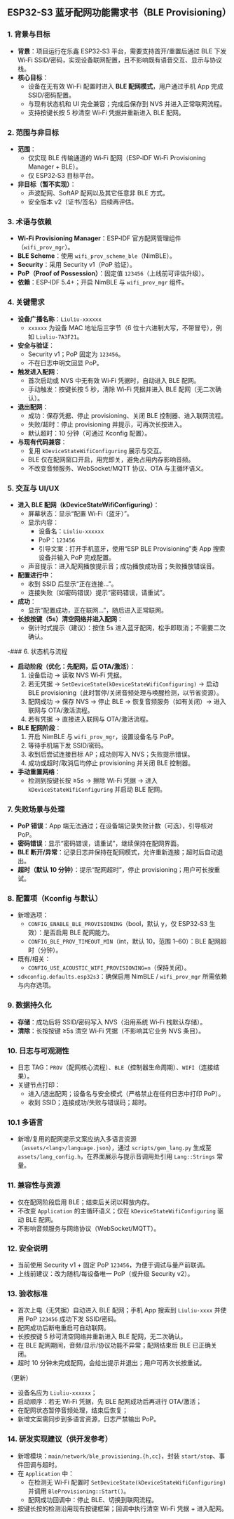 ## ESP32-S3 蓝牙配网功能需求书（BLE Provisioning）

### 1. 背景与目标
- **背景**：项目运行在乐鑫 ESP32‑S3 平台，需要支持首开/重置后通过 BLE 下发 Wi‑Fi SSID/密码，实现设备联网配置，且不影响既有语音交互、显示与协议栈。
- **核心目标**：
  - 设备在无有效 Wi‑Fi 配置时进入 **BLE 配网模式**，用户通过手机 App 完成 SSID/密码配置。
  - 与现有状态机和 UI 完全兼容；完成后保存到 NVS 并进入正常联网流程。
  - 支持按键长按 5 秒清空 Wi‑Fi 凭据并重新进入 BLE 配网。

### 2. 范围与非目标
- **范围**：
  - 仅实现 BLE 传输通道的 Wi‑Fi 配网（ESP‑IDF Wi‑Fi Provisioning Manager + BLE）。
  - 仅 ESP32‑S3 目标平台。
- **非目标（暂不实现）**：
  - 声波配网、SoftAP 配网以及其它任意非 BLE 方式。
  - 安全版本 v2（证书/签名）后续再评估。

### 3. 术语与依赖
- **Wi‑Fi Provisioning Manager**：ESP‑IDF 官方配网管理组件（`wifi_prov_mgr`）。
- **BLE Scheme**：使用 `wifi_prov_scheme_ble`（NimBLE）。
- **Security**：采用 Security v1（PoP 验证）。
- **PoP（Proof of Possession）**：固定值 `123456`（上线前可评估升级）。
- **依赖**：ESP‑IDF 5.4+；开启 NimBLE 与 `wifi_prov_mgr` 组件。

### 4. 关键需求
- **设备广播名称**：`Liuliu-xxxxxx`
  - `xxxxxx` 为设备 MAC 地址后三字节（6 位十六进制大写，不带冒号），例如 `Liuliu-7A3F21`。
- **安全与验证**：
  - Security v1；PoP 固定为 `123456`。
  - 不在日志中明文回显 PoP。
- **触发进入配网**：
  - 首次启动或 NVS 中无有效 Wi‑Fi 凭据时，自动进入 BLE 配网。
  - 手动触发：按键长按 5 秒，清除 Wi‑Fi 凭据并进入 BLE 配网（无二次确认）。
- **退出配网**：
  - 成功：保存凭据、停止 provisioning、关闭 BLE 控制器、进入联网流程。
  - 失败/超时：停止 provisioning 并提示，可再次长按进入。
  - 默认超时：10 分钟（可通过 Kconfig 配置）。
- **与现有代码兼容**：
  - 复用 `kDeviceStateWifiConfiguring` 展示与交互。
  - BLE 仅在配网窗口开启，用完即关，避免占用内存影响音频。
  - 不改变音频服务、WebSocket/MQTT 协议、OTA 与主循环语义。

### 5. 交互与 UI/UX
- **进入 BLE 配网（kDeviceStateWifiConfiguring）**：
  - 屏幕状态：显示“配置 Wi‑Fi（蓝牙）”。
  - 显示内容：
    - 设备名：`Liuliu-xxxxxx`
    - PoP：`123456`
    - 引导文案：打开手机蓝牙，使用“ESP BLE Provisioning”类 App 搜索设备并输入 PoP 完成配置。
  - 声音提示：进入配网播放提示音；成功播放成功音；失败播放错误音。
- **配置进行中**：
  - 收到 SSID 后显示“正在连接…”。
  - 连接失败（如密码错误）提示“密码错误，请重试”。
- **成功**：
  - 显示“配置成功，正在联网…”，随后进入正常联网。
- **长按按键（5s）清空网络并进入配网**：
  - 倒计时式提示（建议）：按住 5s 进入蓝牙配网，松手即取消；不需要二次确认。

-### 6. 状态机与流程
- **启动阶段（优化：先配网，后 OTA/激活）**：
  1. 设备启动 → 读取 NVS Wi‑Fi 凭据。
  2. 若无凭据 → `SetDeviceState(kDeviceStateWifiConfiguring)` → 启动 BLE provisioning（此时暂停/关闭音频处理与唤醒检测，以节省资源）。
  3. 配网成功 → 保存 NVS → 停止 BLE → 恢复音频服务（如有关闭）→ 进入联网与 OTA/激活流程。
  4. 若有凭据 → 直接进入联网与 OTA/激活流程。
- **BLE 配网阶段**：
  1. 开启 NimBLE 与 `wifi_prov_mgr`，设置设备名与 PoP。
  2. 等待手机端下发 SSID/密码。
  3. 收到后尝试连接目标 AP；成功则写入 NVS；失败提示错误。
  4. 成功或超时/取消后均停止 provisioning 并关闭 BLE 控制器。
- **手动重置网络**：
  - 检测到按键长按 ≥5s → 擦除 Wi‑Fi 凭据 → 进入 `kDeviceStateWifiConfiguring` 并启动 BLE 配网。

### 7. 失败场景与处理
- **PoP 错误**：App 端无法通过；在设备端记录失败计数（可选），引导核对 PoP。
- **密码错误**：显示“密码错误，请重试”，继续保持在配网界面。
- **BLE 断开/异常**：记录日志并保持在配网模式，允许重新连接；超时后自动退出。
- **超时（默认 10 分钟）**：提示“配网超时”，停止 provisioning；用户可长按重试。

### 8. 配置项（Kconfig 与默认）
- 新增选项：
  - `CONFIG_ENABLE_BLE_PROVISIONING`（bool，默认 y，仅 ESP32‑S3 生效）：是否启用 BLE 配网能力。
  - `CONFIG_BLE_PROV_TIMEOUT_MIN`（int，默认 10，范围 1–60）：BLE 配网超时（分钟）。
- 既有/相关：
  - `CONFIG_USE_ACOUSTIC_WIFI_PROVISIONING=n`（保持关闭）。
- `sdkconfig.defaults.esp32s3`：确保启用 NimBLE / `wifi_prov_mgr` 所需依赖与内存选项。

### 9. 数据持久化
- **存储**：成功后将 SSID/密码写入 NVS（沿用系统 Wi‑Fi 栈默认存储）。
- **清除**：长按按键 ≥5s 清空 Wi‑Fi 凭据（不影响其它业务 NVS 条目）。

### 10. 日志与可观测性
- 日志 TAG：`PROV`（配网核心流程）、`BLE`（控制器生命周期）、`WIFI`（连接结果）。
- 关键节点打印：
  - 进入/退出配网；设备名与安全模式（严格禁止在任何日志中打印 PoP）。
  - 收到 SSID；连接成功/失败与错误码；超时。

### 10.1 多语言
- 新增/复用的配网提示文案应纳入多语言资源（`assets/<lang>/language.json`），通过 `scripts/gen_lang.py` 生成至 `assets/lang_config.h`，在界面展示与提示音调用处引用 `Lang::Strings` 常量。

### 11. 兼容性与资源
- 仅在配网阶段启用 BLE；结束后关闭以释放内存。
- 不改变 `Application` 的主循环语义；仅在 `kDeviceStateWifiConfiguring` 驱动 BLE 配网。
- 不影响音频服务与网络协议（WebSocket/MQTT）。

### 12. 安全说明
- 当前使用 Security v1 + 固定 PoP `123456`，为便于调试与量产前联调。
- 上线前建议：改为随机/每设备唯一 PoP（或升级 Security v2）。

### 13. 验收标准
- 首次上电（无凭据）自动进入 BLE 配网；手机 App 搜索到 `Liuliu-xxxx` 并使用 PoP `123456` 成功下发 SSID/密码。
- 配网成功后断电重启可自动联网。
- 长按按键 5 秒可清空网络并重新进入 BLE 配网，无二次确认。
- 在 BLE 配网期间，音频/显示/协议功能不异常；配网结束后 BLE 已正确关闭。
- 超时 10 分钟未完成配网，会给出提示并退出；用户可再次长按重试。

（更新）
- 设备名应为 `Liuliu-xxxxxx`；
- 启动顺序：若无 Wi‑Fi 凭据，先 BLE 配网成功后再进行 OTA/激活；
- 在配网状态暂停音频处理，结束后恢复；
- 新增文案需同步到多语言资源，日志严禁输出 PoP。

### 14. 研发实现建议（供开发参考）
- 新增模块：`main/network/ble_provisioning.{h,cc}`，封装 `start/stop`、事件回调与超时。
- 在 `Application` 中：
  - 在检测无 Wi‑Fi 配置时 `SetDeviceState(kDeviceStateWifiConfiguring)` 并调用 `BleProvisioning::Start()`。
  - 配网成功回调中：停止 BLE、切换到联网流程。
- 按键长按的检测沿用现有按键框架；回调中执行清空 Wi‑Fi 凭据 + 进入配网。

